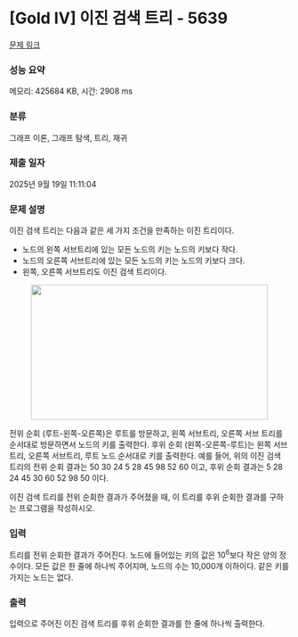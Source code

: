 # [Gold IV] 이진 검색 트리 - 5639 

[문제 링크](https://www.acmicpc.net/problem/5639) 

### 성능 요약

메모리: 425684 KB, 시간: 2908 ms

### 분류

그래프 이론, 그래프 탐색, 트리, 재귀

### 제출 일자

2025년 9월 19일 11:11:04

### 문제 설명

<p style="user-select: auto !important;">이진 검색 트리는 다음과 같은 세 가지 조건을 만족하는 이진 트리이다.</p>

<ul style="user-select: auto !important;">
	<li style="user-select: auto !important;">노드의 왼쪽 서브트리에 있는 모든 노드의 키는 노드의 키보다 작다.</li>
	<li style="user-select: auto !important;">노드의 오른쪽 서브트리에 있는 모든 노드의 키는 노드의 키보다 크다.</li>
	<li style="user-select: auto !important;">왼쪽, 오른쪽 서브트리도 이진 검색 트리이다.</li>
</ul>

<p style="text-align: center; user-select: auto !important;"><img alt="" src="https://onlinejudgeimages.s3-ap-northeast-1.amazonaws.com/upload/images/bsearchtree.png" style="height: 242px; width: 426px; user-select: auto !important;"></p>

<p style="user-select: auto !important;">전위 순회 (루트-왼쪽-오른쪽)은 루트를 방문하고, 왼쪽 서브트리, 오른쪽 서브 트리를 순서대로 방문하면서 노드의 키를 출력한다. 후위 순회 (왼쪽-오른쪽-루트)는 왼쪽 서브트리, 오른쪽 서브트리, 루트 노드 순서대로 키를 출력한다. 예를 들어, 위의 이진 검색 트리의 전위 순회 결과는 50 30 24 5 28 45 98 52 60 이고, 후위 순회 결과는 5 28 24 45 30 60 52 98 50 이다.</p>

<p style="user-select: auto !important;">이진 검색 트리를 전위 순회한 결과가 주어졌을 때, 이 트리를 후위 순회한 결과를 구하는 프로그램을 작성하시오.</p>

### 입력 

 <p style="user-select: auto !important;">트리를 전위 순회한 결과가 주어진다. 노드에 들어있는 키의 값은 10<sup style="user-select: auto !important;">6</sup>보다 작은 양의 정수이다. 모든 값은 한 줄에 하나씩 주어지며, 노드의 수는 10,000개 이하이다. 같은 키를 가지는 노드는 없다.</p>

### 출력 

 <p style="user-select: auto !important;">입력으로 주어진 이진 검색 트리를 후위 순회한 결과를 한 줄에 하나씩 출력한다.</p>

